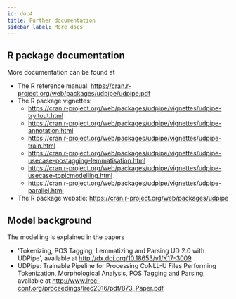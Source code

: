 ```yaml
---
id: doc4
title: Further documentation
sidebar_label: More docs
---
```


## R package documentation

More documentation can be found at 

- The R reference manual: https://cran.r-project.org/web/packages/udpipe/udpipe.pdf
- The R package vignettes:
  * https://cran.r-project.org/web/packages/udpipe/vignettes/udpipe-tryitout.html
  * https://cran.r-project.org/web/packages/udpipe/vignettes/udpipe-annotation.html
  * https://cran.r-project.org/web/packages/udpipe/vignettes/udpipe-train.html
  * https://cran.r-project.org/web/packages/udpipe/vignettes/udpipe-usecase-postagging-lemmatisation.html
  * https://cran.r-project.org/web/packages/udpipe/vignettes/udpipe-usecase-topicmodelling.html
  * https://cran.r-project.org/web/packages/udpipe/vignettes/udpipe-parallel.html
- The R package webstie: https://cran.r-project.org/web/packages/udpipe

## Model background
  
The modelling is explained in the papers 
- 'Tokenizing, POS Tagging, Lemmatizing and Parsing UD 2.0 with UDPipe', available at http://dx.doi.org/10.18653/v1/K17-3009
- UDPipe: Trainable Pipeline for Processing CoNLL-U Files Performing Tokenization, Morphological Analysis, POS Tagging and Parsing, available at http://www.lrec-conf.org/proceedings/lrec2016/pdf/873_Paper.pdf



